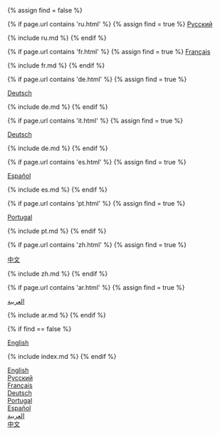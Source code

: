 {% assign find = false %}
 
{% if page.url contains 'ru.html' %}
{% assign find = true %}
[Русский](/wiki/ru)

{% include ru.md %}
{% endif %}


{% if page.url contains 'fr.html' %}
{% assign find = true %}
[Français](/wiki/fr)

{% include fr.md %}
{% endif %}

{% if page.url contains 'de.html' %}
{% assign find = true %}
  
[Deutsch](/wiki/de)

{% include de.md %}
{% endif %}

{% if page.url contains 'it.html' %}
{% assign find = true %}
  
[Deutsch](/wiki/de)

{% include de.md %}
{% endif %}


{% if page.url contains 'es.html' %}
{% assign find = true %}
  
[Español](/wiki/es)

{% include es.md %}
{% endif %}

{% if page.url contains 'pt.html' %}
{% assign find = true %}
  
[Portugal](/wiki/pt)

{% include pt.md %}
{% endif %}


{% if page.url contains 'zh.html' %}
{% assign find = true %}
  
[中文](/wiki/zh)

{% include zh.md %}
{% endif %}

{% if page.url contains 'ar.html' %}
{% assign find = true %}
  
[العربية](/wiki/ar)

{% include ar.md %}
{% endif %}


{% if find == false %}
 
[English](/wiki)

{% include index.md %}
{% endif %}

[English](/wiki)<br/>
[Русский](/wiki/ru)<br/>
[Français](/wiki/fr)<br/>
[Deutsch](/wiki/de)<br/>
[Portugal](/wiki/pt)<br/>
[Español](/wiki/es)<br/>
[العربية](/wiki/ar)<br/>
[中文](/wiki/zh)<br/>
	       
	        